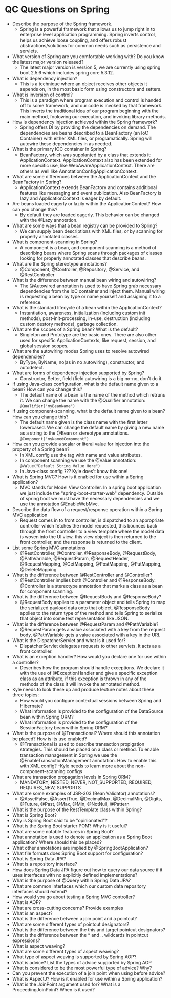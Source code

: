  # QC Questions on Spring
 
 - Describe the purpose of the Spring framework.
   - Spring is a powerful framework that allows us to jump right in to enterprise level application programming. Spring inverts control, helps us achieve loose coupling, and offers robust abstractions/solutions for common needs such as persistence and servlets.
 - What version of Spring are you comfortable working with? Do you know the latest major version released?
   - The latest major version is version 5, we are currently using spring boot 2.5.6 which includes spring core 5.3.12.
 - What is dependency injection?
   - This is a technique where an object receives other objects it sepends on, in the most basic form using constructors and setters. 
 - What is inversion of control?
   - This is a paradigm where program execution and control is handed off to some framework, and our code is invoked by that framework. This inverts the traditional idea of our program beginning with the main method, foolowing our execution, and invoking library methods.
 - How is dependency injection achieved within the Spring framework?
   - Spring offers DI by providing the dependencies on demand. The dependencies are beans described to a BeanFactory (an IoC Container) with either XML files, or programatically. Spring will autowire these dependencies in as needed.
 - What is the primary IOC container in Spring?
   - BeanFactory, which was supplanted by a class that extends it: ApplicationContext. ApplicationContext also has been extended for more specific use, like WebAwareApplicationContext. There are others as well like AnnotationConfigApplicationContext.
 - What are some differences between the ApplicationContext and the BeanFactory in Spring?
   - ApplicationContext extends BeanFactory and contains additional features like messaging and event publication. Also BeanFactory is lazy and ApplicationContext is eager by default.
 - Are beans loaded eagerly or lazily within the ApplicationContext? How can you change this?
   - By default they are loaded eagerly. This behavior can be changed with the @Lazy annotation.
 - What are some ways that a bean registry can be provided to Spring?
   - We can supply bean descriptions with XML files, or by scanning for properly annotated classes.
 - What is component-scanning in Spring?
   - A component is a bean, and component scanning is a method of describing beans where Spring scans through packages of classes looking for properly annotated classes that describe beans.
 - What are the Spring stereotype annotations?
   - @Component, @Controller, @Repository, @Service, and @RestController
 - What is the difference between manual bean wiring and autowiring?
   - The @Autowired annotation is used to have Spring grab necessary dependencies from the IoC container and inject them. Manual wiring is requesting a bean by type or name yourself and assigning it to a reference.
 - What is the standard lifecycle of a bean within the ApplicationContext?
   - Instantiation, awareness, initialization (including custom init methods), post-init-processing, in-use, destruction (including custom destory methods), garbage collection.
 - What are the scopes of a Spring bean? What is the default?
   - Singleton and Prototype are the basic ones. There are also other used for specific ApplicationContexts, like request, session, and global session scopes.
 - What are the autowiring modes Spring uses to resolve autowired dependencies?
   - ByType, ByName, no(as in no autowiring), constructor, and autodetect. 
 - What are forms of dependency injection supported by Spring?
   - Constructor, Setter, field (field autowiring is a big no-no, don't do it.
 - If using Java-class configuration, what is the default name given to a bean? How can you change this?
   - The default name of a bean is the name of the method which retruns it. We can change the name with the @Qualifier annotation: `@Qualifier("myBeanName")`
 - If using component-scanning, what is the default name given to a bean? How can you change this?
   - The default name given is the class name with the first letter lowercased. We can change the default name by giving a new name as a string to the @Bean or stereotype annotations. `@Component("myNamedComponent")`
 - How can you provide a scalar or literal value for injection into the property of a Spring bean?
   - In XML config use the <property> tag with name and value attributes. 
   - In component scanning we use the @Value annotation: `@Value("Default String Value Here")`
   - In Java-class config ??? Kyle does't know this one!
 - What is Spring MVC? How is it enabled for use within a Spring application?
   - MVC stands for Model View Controller. In a spring boot application we just include the "spring-boot-starter-web" dependency. Outside of spring boot we must have the necessary dependencies and we use the annotation @EnableWebMvc.
 - Describe the data flow of a request/response operation within a Spring MVC application
   - Request comes in to front controller, is dispatched to an appropriate controller which fetches the model requested, this bounces back through the front controller to a view template where the model data is woven into the UI view, this view object is then returned to the front controller, and the response is returned to the client.
 - List some Spring MVC annotations
   - @RestController, @Controller, @ResponseBody, @RequestBody, @PathVariable, @RequestParam, @RequestHeader, @RequestMapping, @GetMapping, @PostMapping, @PutMapping, @DeleteMapping
 - What is the difference between @RestController and @Controller?
   - @RestController implies both @Controller and @ResponseBody. @Controller is a stereotype annotation that marks a class as a bean for component scanning.
 - What is the difference between @RequestBody and @ResponseBody?
   - @RequestBody applies to a parameter object and tells Spring to map the serialized payload data onto that object. @ResponseBody applies to the return type of the method and tells Spring to serialize that object into some test representation like JSON.
 - What is the difference between @RequestParam and @PathVariable?
   - @RequestParam gets a value associated with a key from the request body, @PathVariable gets a value associated with a key in the URI.
 - What is the DispatcherServlet and what is it used for?
   - DispatcherServlet delegates requests to other servlets. It acts as a front controller.
 - What is an exception handler? How would you declare one for use within a controller?
   - Describes how the program should handle exceptions. We declare it with the use of @ExceptionHandler and give a specific exception class as an attribute, if this exception is thrown in any of the methods of the class it will invoke the annotated method.
 - Kyle needs to look these up and produce lecture notes about these three topics:
   - How would you configure contextual sessions between Spring and Hibernate?
   - What information is provided to the configuration of the DataSource bean within Spring ORM?
   - What information is provided to the configuration of the SessionFactory bean within Spring ORM?
 - What is the purpose of @Transactional? Where should this annotation be placed? How is its use enabled?
   - @Transactional is used to describe transaction propigation strategies. This should be placed on a class or method. To enable transaction management in Spring we use the @EnableTransactionManagement annotation. How to enable this with XML config? -Kyle needs to learn more about the non-component-scanning configs
 - What are transaction propagation levels in Spring ORM?
   - MANDATORY, NESTED, NEVER, NOT_SUPPORTED, REQUIRED, REQUIRES_NEW, SUPPORTS
 - What are some examples of JSR-303 (Bean Validator) annotations?
   - @AssetFalse, @AssertTrue, @DecimalMax, @DecimalMin, @Digits, @Future, @Past, @Max, @Min, @NotNull, @Pattern
 - What is the purpose of the RestTemplate class within Spring?
 - What is Spring Boot?
 - Why is Spring Boot said to be "opinionated"?
 - What is the Spring Boot starter POM? Why is it useful?
 - What are some notable features in Spring Boot?
 - What annotation is used to denote an application as a Spring Boot application? Where should this be placed?
 - What other annotations are implied by @SpringBootApplication?
 - What file formats does Spring Boot support for configuration?
 - What is Spring Data JPA?
 - What is a repository interface?
 - How does Spring Data JPA figure out how to query our data source if it uses interfaces with no explicitly defined implementations?
 - What is the purpose of @Query within Spring Data JPA?
 - What are common interfaces which our custom data repository interfaces should extend?
 - How would you go about testing a Spring MVC controller?
 - What is AOP?
 - What are cross-cutting concerns? Provide examples
 - What is an aspect?
 - What is the difference between a join point and a pointcut?
 - What are some different types of pointcut designators?
 - What is the difference between the this and target pointcut designators?
 - What is the difference between the * and .. wildcards in pointcut expressions?
 - What is aspect weaving?
 - What are some different types of aspect weaving?
 - What type of aspect weaving is supported by Spring AOP?
 - What is advice? List the types of advice supported by Spring AOP
 - What is considered to be the most powerful type of advice? Why?
 - Can you prevent the execution of a join point when using before advice?
 - What is AspectJ? How is it enabled for use within a Spring application?
 - What is the JoinPoint argument used for? What is a ProceedingJoinPoint? When is it used?
